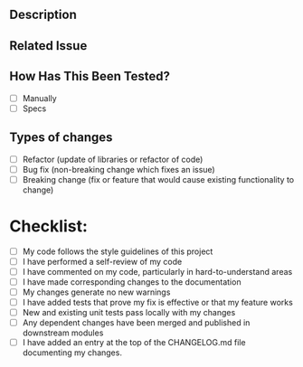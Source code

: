 ## Description
<!--- Describe your changes in detail -->

## Related Issue
<!--- Please link to the issue here: -->

## How Has This Been Tested?
<!--- Please mark what the type of tests that have been made is: -->
- [ ] Manually
- [ ] Specs

## Types of changes
<!--- Please select what the change is: -->
- [ ] Refactor (update of libraries or refactor of code)
- [ ] Bug fix (non-breaking change which fixes an issue)
- [ ] Breaking change (fix or feature that would cause existing functionality to change)

# Checklist:
<!--- Please mark all the checks done: -->
- [ ] My code follows the style guidelines of this project
- [ ] I have performed a self-review of my code
- [ ] I have commented on my code, particularly in hard-to-understand areas
- [ ] I have made corresponding changes to the documentation
- [ ] My changes generate no new warnings
- [ ] I have added tests that prove my fix is effective or that my feature works
- [ ] New and existing unit tests pass locally with my changes
- [ ] Any dependent changes have been merged and published in downstream modules
- [ ] I have added an entry at the top of the CHANGELOG.md file documenting my changes.
